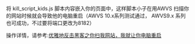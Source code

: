 

将 kill\_script\_kids.js 脚本内容嵌入你的页面中，这样脚本小子在用AWVS 扫描你的网站时候就会导致他的电脑重启（AWVS 10.x系列测试通过， AWVS9.x 系列也可成功，不过要将端口更改为8182）

操作详情，请参考:[优雅地反击黑客之你扫我网站，我就让你电脑重启](
https://forrestx386.github.io/2017/06/20/%E4%BC%98%E9%9B%85%E5%9C%B0%E5%8F%8D%E5%87%BB%E9%BB%91%E5%AE%A2%E4%B9%8B%E4%BD%A0%E6%89%AB%E6%88%91%E7%BD%91%E7%AB%99%EF%BC%8C%E6%88%91%E5%B0%B1%E8%AE%A9%E4%BD%A0%E7%94%B5%E8%84%91%E9%87%8D%E5%90%AF/)